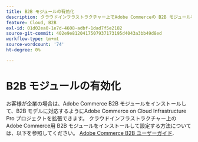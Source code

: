 ```yaml
---
title: B2B モジュールの有効化
description: クラウドインフラストラクチャー上でAdobe Commerceの B2B モジュールを有効にする方法について説明します。
feature: Cloud, B2B
exl-id: 01d02ea0-1e7d-4608-adbf-1dad7f5e2182
source-git-commit: 402e9e8120417507937173195d4043a3bb49d8ed
workflow-type: tm+mt
source-wordcount: '74'
ht-degree: 0%

---
```


# B2B モジュールの有効化

お客様が企業の場合は、Adobe Commerce B2B モジュールをインストールして、B2B モデルに対応するようにAdobe Commerce on Cloud Infrastructure Pro プロジェクトを拡張できます。 クラウドインフラストラクチャー上のAdobe Commerce用 B2B モジュールをインストールして設定する方法については、以下を参照してください。 [Adobe Commerce B2B ユーザーガイド](https://experienceleague.adobe.com/docs/commerce-admin/b2b/guide-overview.html).

